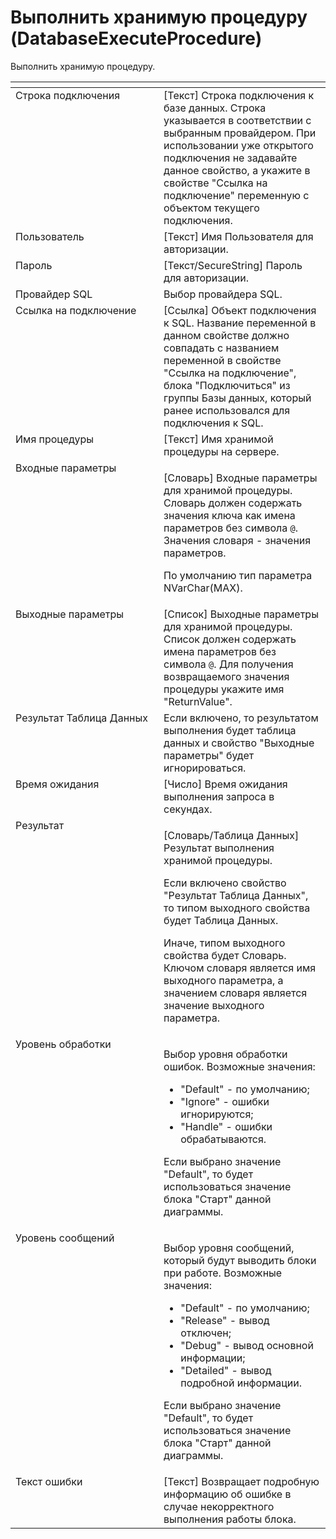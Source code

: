 # Выполнить хранимую процедуру (DatabaseExecuteProcedure)

Выполнить хранимую процедуру.

<table data-header-hidden><thead><tr><th width="311.2833251953125" valign="top"></th><th width="321.33331298828125" valign="top"></th></tr></thead><tbody><tr><td valign="top">Строка подключения</td><td valign="top">[Текст] Строка подключения к базе данных. Строка указывается в соответствии с выбранным провайдером. При использовании уже открытого подключения не задавайте данное свойство, а укажите в свойстве "Ссылка на подключение" переменную с объектом текущего подключения.</td></tr><tr><td valign="top">Пользователь</td><td valign="top">[Текст] Имя Пользователя для авторизации.</td></tr><tr><td valign="top">Пароль</td><td valign="top">[Текст/SecureString] Пароль для авторизации.</td></tr><tr><td valign="top">Провайдер SQL</td><td valign="top">Выбор провайдера SQL.</td></tr><tr><td valign="top">Ссылка на подключение</td><td valign="top">[Ссылка] Объект подключения к SQL. Название переменной в данном свойстве должно совпадать с названием переменной в свойстве "Ссылка на подключение", блока "Подключиться" из группы Базы данных, который ранее использовался для подключения к SQL.</td></tr><tr><td valign="top">Имя процедуры</td><td valign="top">[Текст] Имя хранимой процедуры на сервере.</td></tr><tr><td valign="top">Входные параметры</td><td valign="top"><p>[Словарь] Входные параметры для хранимой процедуры. Словарь должен содержать значения ключа как имена параметров без символа <code>@</code>. Значения словаря - значения параметров. </p><p>По умолчанию тип параметра NVarChar(MAX).</p></td></tr><tr><td valign="top">Выходные параметры</td><td valign="top">[Список] Выходные параметры для хранимой процедуры. Список должен содержать имена параметров без символа <code>@</code>. Для получения возвращаемого значения процедуры укажите имя "ReturnValue".</td></tr><tr><td valign="top">Результат Таблица Данных</td><td valign="top">Если включено, то результатом выполнения будет таблица данных и свойство "Выходные параметры" будет игнорироваться.</td></tr><tr><td valign="top">Время ожидания</td><td valign="top">[Число] Время ожидания выполнения запроса в секундах.</td></tr><tr><td valign="top">Результат</td><td valign="top"><p>[Словарь/Таблица Данных] Результат выполнения хранимой процедуры. </p><p></p><p>Если включено свойство "Результат Таблица Данных", то типом выходного свойства будет Таблица Данных. </p><p></p><p>Иначе, типом выходного свойства будет Словарь. Ключом словаря является имя выходного параметра, а значением словаря является значение выходного параметра.</p></td></tr><tr><td valign="top">Уровень обработки</td><td valign="top"><p>Выбор уровня обработки ошибок. Возможные значения: </p><ul><li>"Default" - по умолчанию; </li><li>"Ignore" - ошибки игнорируются; </li><li>"Handle" - ошибки обрабатываются. </li></ul><p>Если выбрано значение "Default", то будет использоваться значение блока "Старт" данной диаграммы.</p></td></tr><tr><td valign="top">Уровень сообщений</td><td valign="top"><p>Выбор уровня сообщений, который будут выводить блоки при работе. Возможные значения: </p><ul><li>"Default" - по умолчанию; </li><li>"Release" - вывод отключен; </li><li>"Debug" - вывод основной информации; </li><li>"Detailed" - вывод подробной информации. </li></ul><p>Если выбрано значение "Default", то будет использоваться значение блока "Старт" данной диаграммы.</p></td></tr><tr><td valign="top">Текст ошибки</td><td valign="top">[Текст] Возвращает подробную информацию об ошибке в случае некорректного выполнения работы блока.</td></tr></tbody></table>
